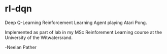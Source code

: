 # rl-dqn
Deep Q-Learning Reinforcement Learning Agent playing Atari Pong.

Implemented as part of lab in my MSc Reinforement Learning course at the University of the Witwatersrand.

-Neelan Pather
